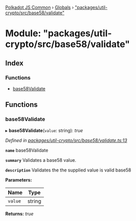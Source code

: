 [Polkadot JS Common](../README.md) › [Globals](../globals.md) › ["packages/util-crypto/src/base58/validate"](_packages_util_crypto_src_base58_validate_.md)

# Module: "packages/util-crypto/src/base58/validate"

## Index

### Functions

* [base58Validate](_packages_util_crypto_src_base58_validate_.md#base58validate)

## Functions

###  base58Validate

▸ **base58Validate**(`value`: string): *true*

*Defined in [packages/util-crypto/src/base58/validate.ts:13](https://github.com/polkadot-js/common/blob/45c2afae/packages/util-crypto/src/base58/validate.ts#L13)*

**`name`** base58Validate

**`summary`** Validates a base58 value.

**`description`** 
Validates the the supplied value is valid base58

**Parameters:**

Name | Type |
------ | ------ |
`value` | string |

**Returns:** *true*

